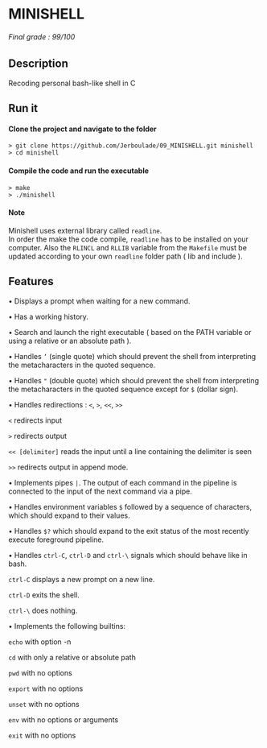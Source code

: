 # MINISHELL

###### Final grade : 99/100

## Description
Recoding personal bash-like shell in C


## Run it

#### Clone the project and navigate to the folder
```shell
> git clone https://github.com/Jerboulade/09_MINISHELL.git minishell
> cd minishell
```
#### Compile the code and run the executable
```shell
> make
> ./minishell
```
#### Note
Minishell uses external library called `readline`.<br>
In order the make the code compile, `readline` has to be installed on your computer. Also the `RLINCL` and `RLLIB` variable from the `Makefile` must be updated according to your own `readline` folder path ( lib and include ).


## Features
• Displays a prompt when waiting for a new command.

• Has a working history.

• Search and launch the right executable ( based on the PATH variable or using a relative or an absolute path ).

• Handles `’` (single quote) which should prevent the shell from interpreting the metacharacters in the quoted sequence.

• Handles ``"`` (double quote) which should prevent the shell from interpreting the metacharacters in the quoted sequence except for ``$`` (dollar sign).

• Handles redirections : `<`, `>`, `<<`, `>>`

`<` redirects input

`>` redirects output

`<< [delimiter]` reads the input until a line containing the delimiter is seen

`>>` redirects output in append mode.

• Implements pipes `|`. The output of each command in the pipeline is
connected to the input of the next command via a pipe.

• Handles environment variables `$` followed by a sequence of characters, which should expand to their values.

• Handles `$?` which should expand to the exit status of the most recently execute foreground pipeline.

• Handles `ctrl-C`, `ctrl-D` and `ctrl-\` signals which should behave like in bash.

`ctrl-C` displays a new prompt on a new line.

`ctrl-D` exits the shell.

`ctrl-\` does nothing.

• Implements the following builtins:

`echo` with option -n

`cd` with only a relative or absolute path

`pwd` with no options

`export` with no options

`unset` with no options

`env` with no options or arguments

`exit` with no options
